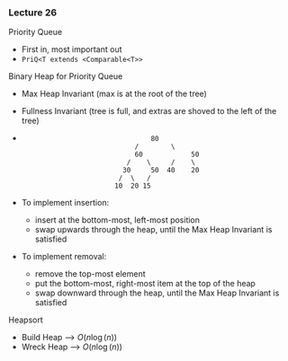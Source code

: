 ### Lecture 26

Priority Queue

- First in, most important out
- `PriQ<T extends <Comparable<T>>`

Binary Heap for Priority Queue

- Max Heap Invariant (max is at the root of the tree)

- Fullness Invariant (tree is full, and extras are shoved to the left of the tree)

- ```
     			                  80
     		    			  /  	   \
                              60		    50
                            /    \     /    \
                           30     50  40    20
                          /  \   /
                         10  20 15	
     ```

- To implement insertion:

     - insert at the bottom-most, left-most position
     - swap upwards through the heap, until the Max Heap Invariant is satisfied

- To implement removal:

     - remove the top-most element
     - put the bottom-most, right-most item at the top of the heap
     - swap downward through the heap, until the Max Heap Invariant is satisfied

Heapsort

- Build Heap --> $O(n \log(n))$
- Wreck Heap --> $O(n \log(n))$ 

